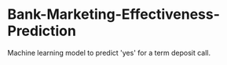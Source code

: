# Bank-Marketing-Effectiveness-Prediction
Machine learning model to predict 'yes' for a term deposit call.
